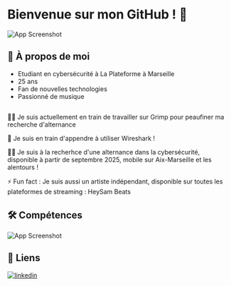 
# Bienvenue sur mon GitHub ! 👋


![App Screenshot](https://drive.google.com/file/d/1LKit68cuhwZ0U49pMm_MjnggPIdh54id/view?usp=sharing)


## 🚀  À propos de moi
- Etudiant en cybersécurité à La Plateforme à Marseille 
- 25 ans
- Fan de nouvelles technologies
- Passionné de musique



##
👩‍💻 Je suis actuellement en train de travailler sur Grimp pour peaufiner ma recherche d'alternance 

🧠 Je suis en train d'appendre à utiliser Wireshark !

👯‍♀️ Je suis à la recherhce d'une alternance dans la cybersécurité, disponible à partir de septembre 2025, mobile sur Aix-Marseille et les alentours !

⚡️ Fun fact : Je suis aussi un artiste indépendant, disponible sur toutes les plateformes de streaming : HeySam Beats

## 🛠 Compétences
![App Screenshot](https://skillicons.dev/icons?i=html,css,debian,git,github,linkedin,py,stackoverflow,windows,bash,linux,dhcp,ssh,ftp,voip)


## 🔗 Liens
[![linkedin](https://img.shields.io/badge/linkedin-0A66C2?style=for-the-badge&logo=linkedin&logoColor=white)](https://www.linkedin.com/in/samuel-rigaux//)

